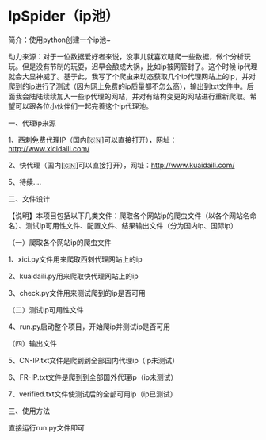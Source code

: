 # IpSpider（ip池）
简介：使用python创建一个ip池~

动力来源：对于一位数据爱好者来说，没事儿就喜欢瞎爬一些数据，做个分析玩玩。但是没有节制的玩耍，迟早会酿成大祸，比如ip被网管封了。这个时候
ip代理就会大显神威了。基于此，我写了个爬虫来动态获取几个ip代理网站上的ip，并对爬到的ip进行了测试（因为网上免费的ip质量都不怎么高），输出到txt文件中。后面我会陆陆续续加入一些ip代理的网站，并对有结构变更的网站进行重新爬取。希望可以跟各位小伙伴们一起完善这个ip代理池。

一、代理ip来源

1、西刺免费代理IP（国内[🇨🇳]可以直接打开），网址：http://www.xicidaili.com/

2、快代理（国内[🇨🇳]可以直接打开），网址：http://www.kuaidaili.com/

5、待续....

二、文件设计

【说明】本项目包括以下几类文件：爬取各个网站ip的爬虫文件（以各个网站名命名）、测试ip可用性文件、配置文件、结果输出文件（分为国内ip、国际ip）

（一）爬取各个网站ip的爬虫文件

1、xici.py文件用来爬取西刺代理网站上的ip

2、kuaidaili.py用来爬取快代理网站上的ip

3、check.py文件用来测试爬到的ip是否可用

（二）测试ip可用性文件

4、run.py启动整个项目，开始爬ip并测试ip是否可用

（四）输出文件

5、CN-IP.txt文件是爬到到全部国内代理ip（ip未测试）

6、FR-IP.txt文件是爬到到全部国外代理ip（ip未测试）

7、verified.txt文件使测试后的全部可用ip（ip已测试）

三、使用方法

直接运行run.py文件即可

